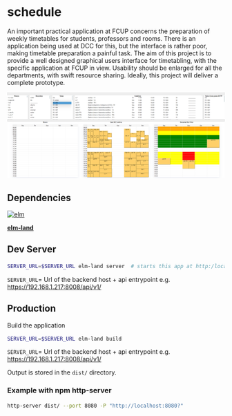 # schedule

An important practical application at FCUP concerns the preparation of weekly timetables for students, professors and rooms. There is an application being used at DCC for this, but the interface is rather poor, making timetable preparation a painful task.  The aim of this project is to provide a well designed graphical users interface for timetabling, with the specific application at FCUP in view.  Usability should be enlarged for all the departments, with swift resource sharing.  Ideally, this project will deliver a complete prototype.

![screenshot](./images/screenshot.png)

## Dependencies

[![elm](https://img.shields.io/badge/Elm-0.19.1-brightgreen.svg)](https://elm-lang.org/)

__[elm-land](https://github.com/elm-land)__ 
 

## Dev Server

```bash
SERVER_URL=$SERVER_URL elm-land server  # starts this app at http:/localhost:1234
``` 
`SERVER_URL`= Url of the backend host + api entrypoint e.g. https://192.168.1.217:8008/api/v1/

## Production

Build the application
```bash
SERVER_URL=$SERVER_URL elm-land build
```
`SERVER_URL`= Url of the backend host + api entrypoint e.g. https://192.168.1.217:8008/api/v1/

Output is stored in the `dist/` directory.

### Example with npm http-server

```bash
http-server dist/ --port 8080 -P "http://localhost:8080?" 
```